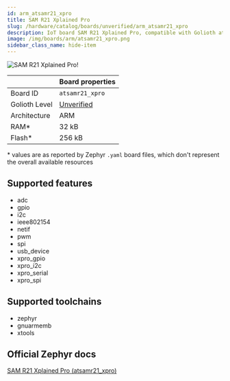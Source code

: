 ```yaml
---
id: arm_atsamr21_xpro
title: SAM R21 Xplained Pro
slug: /hardware/catalog/boards/unverified/arm_atsamr21_xpro
description: IoT board SAM R21 Xplained Pro, compatible with Golioth at unverified level.
image: /img/boards/arm/atsamr21_xpro.png
sidebar_class_name: hide-item
---
```


[//]: # (This is an auto-generated file, do not edit! Changes to it will be lost upon re-generation)

![SAM R21 Xplained Pro!](/img/boards/arm/atsamr21_xpro.png "SAM R21 Xplained Pro")

|                | Board properties     |
| -------------  | -------------------- |
| Board ID       | `atsamr21_xpro` |
| Golioth Level  | [Unverified](/hardware#unverified-boards) |
| Architecture   | ARM |
| RAM*           | 32 kB |
| Flash*         | 256 kB |

\* values are as reported by Zephyr `.yaml` board files, which don't represent the overall available resources



## Supported features

* adc
* gpio
* i2c
* ieee802154
* netif
* pwm
* spi
* usb_device
* xpro_gpio
* xpro_i2c
* xpro_serial
* xpro_spi

## Supported toolchains

* zephyr
* gnuarmemb
* xtools

## Official Zephyr docs

[SAM R21 Xplained Pro (atsamr21_xpro)](https://docs.zephyrproject.org/latest/boards/arm/atsamr21_xpro/doc/index.html)
